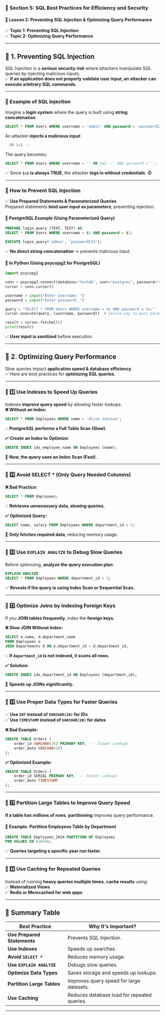 ### **📌 Section 5: SQL Best Practices for Efficiency and Security**  
#### **🔹 Lesson 2: Preventing SQL Injection & Optimizing Query Performance**  

✅ **Topic 1: Preventing SQL Injection**  
✅ **Topic 2: Optimizing Query Performance**  

---

## **🔹 1. Preventing SQL Injection**
SQL Injection is a **serious security risk** where attackers manipulate SQL queries by injecting malicious inputs.  
✅ **If an application does not properly validate user input, an attacker can execute arbitrary SQL commands.**  

---

### **📍 Example of SQL Injection**
Imagine a **login system** where the query is built using **string concatenation**:

```sql
SELECT * FROM Users WHERE username = 'admin' AND password = 'password123';
```

An attacker **injects a malicious input**:  
```sql
' OR 1=1 --
```
The query becomes:  
```sql
SELECT * FROM Users WHERE username = '' OR 1=1 --' AND password = '';
```
✅ Since **`1=1` is always TRUE**, the attacker **logs in without credentials**. 😨  

---

### **📍 How to Prevent SQL Injection**
✅ **Use Prepared Statements & Parameterized Queries**  
Prepared statements **bind user input as parameters**, preventing injection.

#### **🔹 PostgreSQL Example (Using Parameterized Query)**
```sql
PREPARE login_query (TEXT, TEXT) AS
SELECT * FROM Users WHERE username = $1 AND password = $2;

EXECUTE login_query('admin', 'password123');
```
✅ **No direct string concatenation** → prevents malicious input.  

#### **🔹 In Python (Using psycopg2 for PostgreSQL)**
```python
import psycopg2

conn = psycopg2.connect(database="testdb", user="postgres", password="securepass")
cursor = conn.cursor()

username = input("Enter username: ")
password = input("Enter password: ")

query = "SELECT * FROM Users WHERE username = %s AND password = %s;"
cursor.execute(query, (username, password))  # Secure way to pass parameters

result = cursor.fetchall()
print(result)
```
✅ **User input is sanitized** before execution.  

---

## **🔹 2. Optimizing Query Performance**
Slow queries impact **application speed & database efficiency**.  
✅ Here are best practices for **optimizing SQL queries**.

---

### **📍 1️⃣ Use Indexes to Speed Up Queries**
Indexes **improve query speed** by allowing faster lookups.  
**❌ Without an Index:**
```sql
SELECT * FROM Employees WHERE name = 'Alice Johnson';
```
💡 **PostgreSQL performs a Full Table Scan (Slow).**  

**✅ Create an Index to Optimize:**
```sql
CREATE INDEX idx_employee_name ON Employees (name);
```
🔹 **Now, the query uses an Index Scan (Fast).**  

---

### **📍 2️⃣ Avoid SELECT \*** (Only Query Needed Columns)
**❌ Bad Practice:**
```sql
SELECT * FROM Employees;
```
💡 **Retrieves unnecessary data, slowing queries.**  

**✅ Optimized Query:**
```sql
SELECT name, salary FROM Employees WHERE department_id = 2;
```
🔹 **Only fetches required data**, reducing memory usage.

---

### **📍 3️⃣ Use `EXPLAIN ANALYZE` to Debug Slow Queries**
Before optimizing, **analyze the query execution plan**:
```sql
EXPLAIN ANALYZE
SELECT * FROM Employees WHERE department_id = 3;
```
✅ **Reveals if the query is using Index Scan or Sequential Scan.**  

---

### **📍 4️⃣ Optimize Joins by Indexing Foreign Keys**
If you **JOIN tables frequently**, index the **foreign keys**.

**❌ Slow JOIN Without Index:**
```sql
SELECT e.name, d.department_name
FROM Employees e
JOIN Departments d ON e.department_id = d.department_id;
```
💡 **If `department_id` is not indexed, it scans all rows.**  

**✅ Solution:**
```sql
CREATE INDEX idx_department_id ON Employees (department_id);
```
🔹 **Speeds up JOINs significantly.**  

---

### **📍 5️⃣ Use Proper Data Types for Faster Queries**
✅ **Use `INT` instead of `VARCHAR(20)` for IDs**  
✅ **Use `TIMESTAMP` instead of `VARCHAR(20)` for dates**  

**❌ Bad Example:**
```sql
CREATE TABLE Orders (
    order_id VARCHAR(20) PRIMARY KEY,  -- Slower Lookups
    order_date VARCHAR(20)
);
```
**✅ Optimized Example:**
```sql
CREATE TABLE Orders (
    order_id SERIAL PRIMARY KEY,  -- Faster Lookups
    order_date TIMESTAMP
);
```

---

### **📍 6️⃣ Partition Large Tables to Improve Query Speed**
**If a table has millions of rows**, **partitioning** improves query performance.  

#### **🔹 Example: Partition Employees Table by Department**
```sql
CREATE TABLE Employees_2024 PARTITION OF Employees
FOR VALUES IN (2024);
```
✅ **Queries targeting a specific year run faster.**  

---

### **📍 7️⃣ Use Caching for Repeated Queries**
Instead of running **heavy queries multiple times**, **cache results** using:  
✅ **Materialized Views**  
✅ **Redis or Memcached for web apps**  

---

## **🔹 Summary Table**
| **Best Practice** | **Why It's Important?** |
|------------------|------------------------|
| **Use Prepared Statements** | Prevents SQL Injection. |
| **Use Indexes** | Speeds up searches. |
| **Avoid `SELECT *`** | Reduces memory usage. |
| **Use `EXPLAIN ANALYZE`** | Debugs slow queries. |
| **Optimize Data Types** | Saves storage and speeds up lookups. |
| **Partition Large Tables** | Improves query speed for large datasets. |
| **Use Caching** | Reduces database load for repeated queries. |

---
